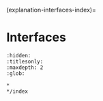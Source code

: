 (explanation-interfaces-index)=
# Interfaces

```{toctree}
:hidden:
:titlesonly:
:maxdepth: 2
:glob:

*
*/index
